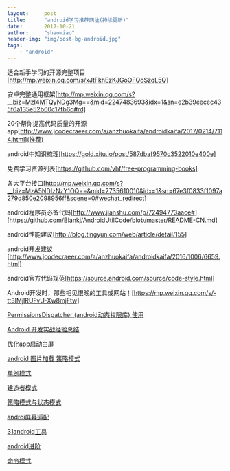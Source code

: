 ```yaml
---
layout:     post
title:      "android学习推荐网址(持续更新)"
date:       2017-10-21
author:     "shaomiao"
header-img: "img/post-bg-android.jpg"
tags:
    - "android"
---
```

适合新手学习的开源完整项目 [http://mp.weixin.qq.com/s/xJtFkhEzKJGoOFQoSzqL5Q]

安卓完整通用框架[http://mp.weixin.qq.com/s?__biz=MzI4MTQyNDg3Mg==&mid=2247483693&idx=1&sn=e2b39eecec435f6a135e52b60c17fb6d#rd]

20个帮你提高代码质量的开源app[http://www.jcodecraeer.com/a/anzhuokaifa/androidkaifa/2017/0214/7114.html](推荐)

android中知识梳理[https://gold.xitu.io/post/587dbaf9570c3522010e400e]

免费学习资源列表[https://github.com/vhf/free-programming-books]

各大平台接口[http://mp.weixin.qq.com/s?__biz=MzA5NDIzNzY1OQ==&mid=2735610010&idx=1&sn=67e3f0833f1097a279d850e2098956ff&scene=0#wechat_redirect]

android程序员必备代码[http://www.jianshu.com/p/72494773aace#]
[https://github.com/Blankj/AndroidUtilCode/blob/master/README-CN.md]

android性能建议[http://blog.tingyun.com/web/article/detail/155]

android开发建议[http://www.jcodecraeer.com/a/anzhuokaifa/androidkaifa/2016/1006/6659.html]

android官方代码规范[https://source.android.com/source/code-style.html]

Android开发时，那些相见恨晚的工具或网站！[https://mp.weixin.qq.com/s/-tt3IMjIRUFvU-Xw8mjFtw]

[PermissionsDispatcher (android动态权限库) 使用](http://blog.csdn.net/quan356270259/article/details/50876272)

[Android 开发实战经验总结](https://yq.aliyun.com/articles/14852?utm_campaign=wenzhang&utm_medium=article&utm_source=QQ-qun&2017316&utm_content=m_13744)

[优化app启动白屏](http://wuxiaolong.me/2017/03/13/appStart/)

[android 图片加载 策略模式](http://blog.csdn.net/s003603u/article/details/53436089#使用策略模式封装图片加载策略)

[单例模式](http://blog.csdn.net/s003603u/article/details/51982140)

[建造者模式](http://blog.csdn.net/s003603u/article/details/51967809)

[策略模式与状态模式](http://blog.csdn.net/s003603u/article/details/52033391)

[androi屏幕适配](http://blog.csdn.net/zhaokaiqiang1992/article/details/45419023)

[31android工具](https://juejin.im/entry/59278d322f301e006c2e02cc)

[android进阶](http://blog.csdn.net/u011240877/article/details/68939826)

[命令模式](http://www.cnblogs.com/hegezhou_hot/archive/2011/02/26/1965769.html)
